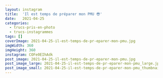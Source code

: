 ```yaml
---
layout: instagram
title:  'Il est temps de préparer mon PMU 😎'
date:   2021-04-25
categories: 
  - trucs-pris-en-photo
  - trucs-instagrammes
tags: []
coverImage: 2021-04-25-il-est-temps-de-pr-eparer-mon-pmu.jpg
imgWidth: 360
imgHeight: 360
instagram: COFe0EIhAdk
post_image: 2021-04-25-il-est-temps-de-pr-eparer-mon-pmu.jpg
post_image_large: 2021-04-25-il-est-temps-de-pr-eparer-mon-pmu_large.jpg
post_image_small: 2021-04-25-il-est-temps-de-pr-eparer-mon-pmu_thumbnail.jpg
---
```

